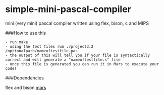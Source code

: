 simple-mini-pascal-compiler
===========================

mini (very mini) pascal compiler written using flex, bison, c and MIPS

###How to use this
```
- run make 
- using the test files run ./project3.2 /optionalpath/nameoftestfile.pas
- the output of this will tell you if your file is syntactically correct and will generate a "nameoftestfile.s" file
- once this file is generated you can run it in Mars to execute your code!
```
###Dependencies

flex and bison 
[mars](google.com)
